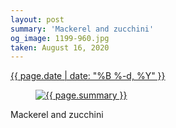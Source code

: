 ```yaml
---
layout: post
summary: 'Mackerel and zucchini'
og_image: 1199-960.jpg
taken: August 16, 2020
---
```


<div class="post">
 <time>
  <a href="/1199">
   {{ page.date | date: "%B %-d, %Y" }}
  </a>
 </time>
 <a href="/1199">
  <figure data-taken="8/16/2020">
   <img alt="{{ page.summary }}" sizes="(min-width: 700px) 50vw, calc(100vw - 2rem)" src="{{ site.assets_url }}/1199-480.jpg" srcset="{{ site.assets_url }}/1199-240.jpg 240w, {{ site.assets_url }}/1199-480.jpg 480w, {{ site.assets_url }}/1199-720.jpg 720w, {{ site.assets_url }}/1199-960.jpg 960w"/>
  </figure>
 </a>
 <span>
  Mackerel and zucchini
 </span>
</div>
